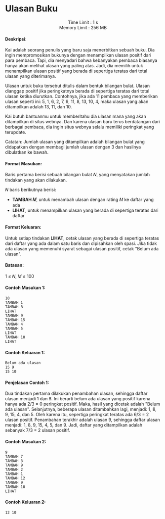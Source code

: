# Ulasan Buku
<p align="center">
  Time Limit : 1 s<br>
  Memory Limit : 256 MB
</p>

#### Deskripsi: 
Kai adalah seorang penulis yang baru saja menerbitkan sebuah buku. Dia ingin mempromosikan bukunya dengan menampilkan ulasan positif dari para pembaca. Tapi, dia menyadari bahwa kebanyakan pembaca biasanya hanya akan melihat ulasan yang paling atas. Jadi, dia memilih untuk menampilkan ulasan positif yang berada di sepertiga teratas dari total ulasan yang diterimanya.
  
Ulasan untuk buku tersebut ditulis dalam bentuk bilangan bulat. Ulasan dianggap positif jika peringkatnya berada di sepertiga teratas dari total ulasan ketika diurutkan. Contohnya, jika ada 11 pembaca yang memberikan ulasan seperti ini: 5, 1, 6, 2, 7, 9, 11, 8, 13, 10, 4, maka ulasan yang akan ditampilkan adalah 13, 11, dan 10. 
  
Kai butuh bantuanmu untuk memberitahu dia ulasan mana yang akan ditampilkan di situs webnya. Dan karena ulasan baru terus berdatangan dari berbagai pembaca, dia ingin situs webnya selalu memiliki peringkat yang terupdate.
  
Catatan: Jumlah ulasan yang ditampilkan adalah bilangan bulat yang didapatkan dengan membagi jumlah ulasan dengan 3 dan hasilnya dibulatkan ke bawah.

#### Format Masukan:
Baris pertama berisi sebuah bilangan bulat 𝑁, yang menyatakan jumlah tindakan yang akan dilakukan.

𝑁 baris berikutnya berisi:
- **TAMBAH 𝑀**, untuk menambah ulasan dengan rating 𝑀 ke daftar yang ada
- **LIHAT**, untuk menampilkan ulasan yang berada di sepertiga teratas dari daftar

#### Format Keluaran:
Untuk setiap tindakan **LIHAT**, cetak ulasan yang berada di sepertiga teratas dari daftar yang ada dalam satu baris dan dipisahkan oleh spasi. Jika tidak ada ulasan yang memenuhi syarat sebagai ulasan positif, cetak "Belum ada ulasan".

#### Batasan:
1 ≤ 𝑁, 𝑀 ≤ 100

#### Contoh Masukan 1:
```
10
TAMBAH 1
TAMBAH 8
LIHAT
TAMBAH 9
TAMBAH 15
TAMBAH 4
TAMBAH 5
LIHAT
TAMBAH 10
LIHAT
```

#### Contoh Keluaran 1:
```
Belum ada ulasan
15 9
15 10
```

#### Penjelasan Contoh 1:
Dua tindakan pertama dilakukan penambahan ulasan, sehingga daftar ulasan menjadi 1 dan 8. Ini berarti belum ada ulasan yang positif karena hanya ada 2/3 = 0 peringkat positif. Maka, hasil yang dicetak adalah "Belum ada ulasan". Selanjutnya, beberapa ulasan ditambahkan lagi, menjadi: 1, 8, 9, 15, 4, dan 5. Oleh karena itu, sepertiga peringkat teratas ada 6/3 = 2 ulasan positif. Penambahan terakhir adalah ulasan 9, sehingga daftar ulasan menjadi: 1, 8, 9, 15, 4, 5, dan 9. Jadi, daftar yang ditampilkan adalah sebanyak 7/3 = 2 ulasan positif.

#### Contoh Masukan 2:
```
9
TAMBAH 7
TAMBAH 3
TAMBAH 9
TAMBAH 2
TAMBAH 1
TAMBAH 12
TAMBAH 9
TAMBAH 10
LIHAT
```

#### Contoh Keluaran 2:
```
12 10
```
